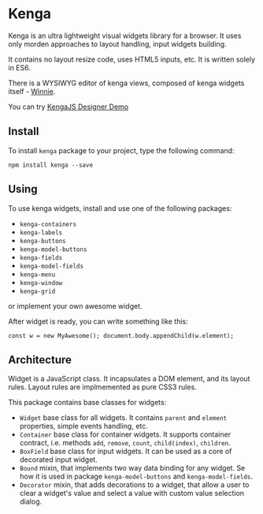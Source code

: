 # Kenga
Kenga is an ultra lightweight visual widgets library for a browser.
It uses only morden approaches to layout handling, input widgets building.

It contains no layout resize code, uses HTML5 inputs, etc.
It is written solely in ES6.

There is a WYSIWYG editor of kenga views, composed of kenga widgets itself - [Winnie](https://github.com/marat-gainullin/winnie).

You can try [KengaJS Designer Demo](http://marat-gainullin.github.io/kenga/demo/winnie.html)

## Install
To install `kenga` package to your project, type the following command:
```
npm install kenga --save
```

## Using
To use kenga widgets, install and use one of the following packages:
- `kenga-containers`
- `kenga-labels`
- `kenga-buttons`
- `kenga-model-buttons`
- `kenga-fields`
- `kenga-model-fields`
- `kenga-menu`
- `kenga-window`
- `kenga-grid`

or implement your own awesome widget.

After widget is ready, you can write something like this:
```
const w = new MyAwesome(); document.body.appendChild(w.element);
```

## Architecture
Widget is a JavaScript class. It incapsulates a DOM element, and its layout rules. Layout rules are implmemented as pure CSS3 rules.

This package contains base classes for widgets:
* `Widget` base class for all widgets. It contains `parent` and `element` properties, simple events handling, etc.
* `Container` base class for container widgets. It supports container contract, i.e. methods `add`, `remove`, `count`, `child(index)`, `children`.
* `BoxField` base class for input widgets. It can be used as a core of decorated input widget.
* `Bound` mixin, that implements two way data binding for any widget. Se how it is used in package `kenga-model-buttons` and `kenga-model-fields`.
* `Decorator` mixin, that adds decorations to a widget, that allow a user to clear a widget's value and select a value with custom value selection dialog.

